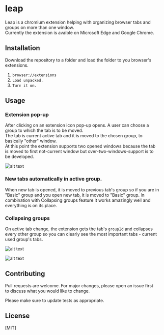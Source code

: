 # **leap**

Leap is a chromium extension helping with organizing browser tabs and groups on more than one window.  
Currently the extension is avaible on Microsoft Edge and Google Chrome.

## **Installation**

Download the repository to a folder and load the folder to you browser's extensions.  

1. ```browser://extensions```  
2. ```Load unpacked.```  
3. ```Turn it on.```

## **Usage**

### Extension pop-up  

After clicking on an extension icon pop-up opens. A user can choose a group to which the tab is to be moved.  
The tab is current active tab and it is moved to the chosen group, to basically "other" window.   
At this point the extension supports two opened windows because the tab is moved to first not-current window but over-two-windows-support is to be developed.

![alt text](https://github.com/IgorBia/leap/blob/README/popup.png?raw=true)

### New tabs automatically in active group.

When new tab is opened, it is moved to previous tab's group so if you are in "Basic" group and you open new tab, it is moved to "Basic" group. In combination with Collapsing groups feature it works amazingly well and everything is on its place. 

### Collapsing groups

On active tab change, the extension gets the tab's ```groupId``` and collapses every other group so you can clearly see the most important tabs - current used group's tabs.

![alt text](https://github.com/IgorBia/leap/blob/README/screenshot1.png?raw=true)

![alt text](https://github.com/IgorBia/leap/blob/README/screenshot2.png?raw=true)

## **Contributing**

Pull requests are welcome. For major changes, please open an issue first  
to discuss what you would like to change.  
  
Please make sure to update tests as appropriate.

## **License**

[MIT]